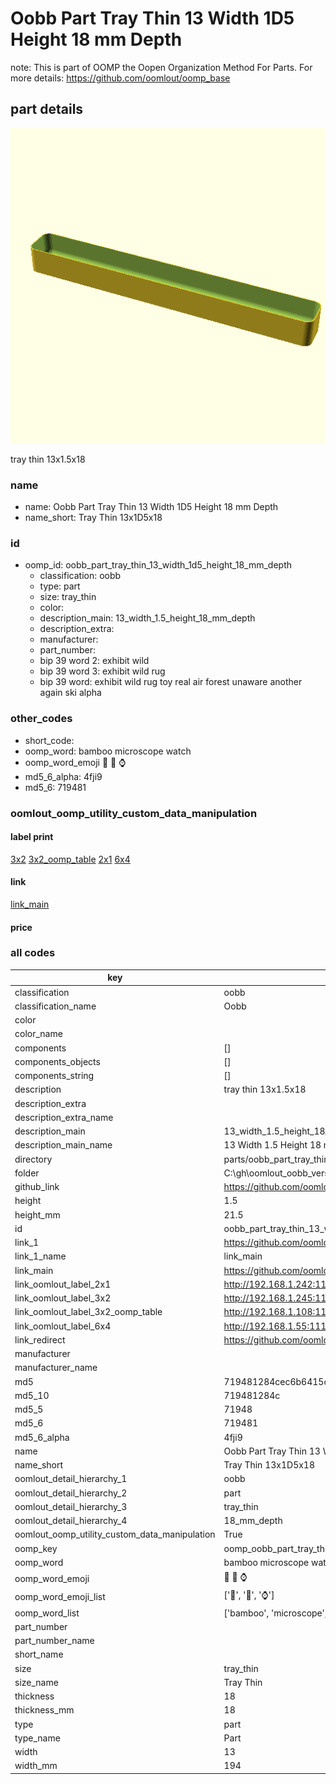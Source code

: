 # Oobb Part Tray Thin 13 Width 1D5 Height 18 mm Depth  

note: This is part of OOMP the Oopen Organization Method For Parts. For more details: https://github.com/oomlout/oomp_base

##  part details
  

[![](3dpr.png)](3dpr.png)

tray thin 13x1.5x18



### name
* name: Oobb Part Tray Thin 13 Width 1D5 Height 18 mm Depth
* name_short: Tray Thin 13x1D5x18 
### id
* oomp_id: oobb_part_tray_thin_13_width_1d5_height_18_mm_depth
  * classification: oobb
  * type: part
  * size: tray_thin
  * color: 
  * description_main: 13_width_1.5_height_18_mm_depth
  * description_extra: 
  * manufacturer: 
  * part_number: 
  * bip 39 word 2: exhibit wild
  * bip 39 word 3: exhibit wild rug
  * bip 39 word: exhibit wild rug toy real air forest unaware another again ski alpha

### other_codes
* short_code: 
* oomp_word: bamboo microscope watch
* oomp_word_emoji :bamboo: :microscope: :watch:
* md5_6_alpha: 4fji9
* md5_6: 719481






### oomlout_oomp_utility_custom_data_manipulation
#### label print
[3x2](http://192.168.1.245:1112/?label=oomp%204fji9)
[3x2_oomp_table](http://192.168.1.108:1112/?label=oomp%204fji9)
[2x1](http://192.168.1.242:1112/?label=oomp%204fji9)
[6x4](http://192.168.1.55:1112/?label=oomp%204fji9)    

#### link

[link_main](https://github.com/oomlout/oomlout_oobb_version_4_generated_parts/tree/main/navigation_oomp/oobb/part/tray_thin/13_width_1.5_height_18_mm_depth/part)                              

#### price







### all codes 
| key | value |  
| --- | --- |  
| classification | oobb |  
| classification_name | Oobb |  
| color |  |  
| color_name |  |  
| components | [] |  
| components_objects | [] |  
| components_string | [] |  
| description | tray thin 13x1.5x18 |  
| description_extra |  |  
| description_extra_name |  |  
| description_main | 13_width_1.5_height_18_mm_depth |  
| description_main_name | 13 Width 1.5 Height 18 mm Depth |  
| directory | parts/oobb_part_tray_thin_13_width_1d5_height_18_mm_depth |  
| folder | C:\gh\oomlout_oobb_version_4_generated_parts\parts\oobb_part_tray_thin_13_width_1d5_height_18_mm_depth |  
| github_link | https://github.com/oomlout/oomlout_oomp_part_src/tree/main/parts/oobb_part_tray_thin_13_width_1d5_height_18_mm_depth |  
| height | 1.5 |  
| height_mm | 21.5 |  
| id | oobb_part_tray_thin_13_width_1d5_height_18_mm_depth |  
| link_1 | https://github.com/oomlout/oomlout_oobb_version_4_generated_parts/tree/main/navigation_oomp/oobb/part/tray_thin/13_width_1.5_height_18_mm_depth/part |  
| link_1_name | link_main |  
| link_main | https://github.com/oomlout/oomlout_oobb_version_4_generated_parts/tree/main/navigation_oomp/oobb/part/tray_thin/13_width_1.5_height_18_mm_depth/part |  
| link_oomlout_label_2x1 | http://192.168.1.242:1112/?label=oomp%204fji9 |  
| link_oomlout_label_3x2 | http://192.168.1.245:1112/?label=oomp%204fji9 |  
| link_oomlout_label_3x2_oomp_table | http://192.168.1.108:1112/?label=oomp%204fji9 |  
| link_oomlout_label_6x4 | http://192.168.1.55:1112/?label=oomp%204fji9 |  
| link_redirect | https://github.com/oomlout/oomlout_oobb_version_4_generated_parts/tree/main/parts/oobb_tray_thin_13_1d5_18 |  
| manufacturer |  |  
| manufacturer_name |  |  
| md5 | 719481284cec6b6415d97e677a3ec27c |  
| md5_10 | 719481284c |  
| md5_5 | 71948 |  
| md5_6 | 719481 |  
| md5_6_alpha | 4fji9 |  
| name | Oobb Part Tray Thin 13 Width 1D5 Height 18 mm Depth |  
| name_short | Tray Thin 13x1D5x18  |  
| oomlout_detail_hierarchy_1 | oobb |  
| oomlout_detail_hierarchy_2 | part |  
| oomlout_detail_hierarchy_3 | tray_thin |  
| oomlout_detail_hierarchy_4 | 18_mm_depth |  
| oomlout_oomp_utility_custom_data_manipulation | True |  
| oomp_key | oomp_oobb_part_tray_thin_13_width_1d5_height_18_mm_depth |  
| oomp_word | bamboo microscope watch |  
| oomp_word_emoji | :bamboo: :microscope: :watch: |  
| oomp_word_emoji_list | [':bamboo:', ':microscope:', ':watch:'] |  
| oomp_word_list | ['bamboo', 'microscope', 'watch'] |  
| part_number |  |  
| part_number_name |  |  
| short_name |  |  
| size | tray_thin |  
| size_name | Tray Thin |  
| thickness | 18 |  
| thickness_mm | 18 |  
| type | part |  
| type_name | Part |  
| width | 13 |  
| width_mm | 194 |  
